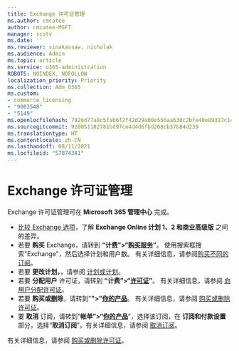 ```yaml
---
title: Exchange 许可证管理
ms.author: cmcatee
author: cmcatee-MSFT
manager: scotv
ms.date: ''
ms.reviewer: sinakassaw, nicholak
ms.audience: Admin
ms.topic: article
ms.service: o365-administration
ROBOTS: NOINDEX, NOFOLLOW
localization_priority: Priority
ms.collection: Adm_O365
ms.custom:
- commerce_licensing
- "9002548"
- "5149"
ms.openlocfilehash: 7926d77a8c5fab6f2f42d29a00e556aa630c2bfe40e89317c14e12e4033961fb
ms.sourcegitcommit: 920051182781bd97ce4d4d6fbd268cb37b84d239
ms.translationtype: HT
ms.contentlocale: zh-CN
ms.lasthandoff: 08/11/2021
ms.locfileid: "57874341"
---
```

# <a name="exchange-license-management"></a>Exchange 许可证管理

Exchange 许可证管理可在 **Microsoft 365 管理中心** 完成。

- [比较 Exchange 选项](https://www.microsoft.com/microsoft-365/exchange/compare-microsoft-exchange-online-plans)，了解 **Exchange Online 计划 1、2 和商业高级版** 之间的差异。
- 若要 **购买** Exchange，请转到 **“计费”>“[购买服务](https://go.microsoft.com/fwlink/p/?linkid=868433)”**。 使用搜索框搜索"Exchange"，然后选择计划和用户数。 有关详细信息，请参阅[购买不同的订阅](https://docs.microsoft.com/microsoft-365/commerce/try-or-buy-microsoft-365#buy-a-different-subscription)。
- 若要 **更改计划，**，请参阅 [计划或计划](https://docs.microsoft.com/microsoft-365/commerce/subscriptions/upgrade-to-different-plan)。
- 若要 **分配用户** 许可证，请转到 **“计费”>“[许可证](https://go.microsoft.com/fwlink/p/?linkid=842264)”**。 有关详细信息，请参阅 [向用户分配许可证](https://docs.microsoft.com/microsoft-365/admin/manage/assign-licenses-to-users)。
- 若要 **购买或删除**，请转到"**">"[你的产品](https://go.microsoft.com/fwlink/p/?linkid=842054)**。 有关详细信息，请参阅 [购买或删除许可证](https://docs.microsoft.com/microsoft-365/commerce/licenses/buy-licenses)。
- 要 **取消** 订阅，请转到“**帐单”>“[你的产品](https://go.microsoft.com/fwlink/p/?linkid=842054)**”，选择该订阅，在 **订阅和付款设置** 部分，选择“**取消订阅**”。有关详细信息，请参阅 [取消订阅](https://docs.microsoft.com/microsoft-365/commerce/subscriptions/cancel-your-subscription)。

有关详细信息，请参阅 [购买或删除许可证](https://docs.microsoft.com/microsoft-365/commerce/licenses/buy-licenses)。